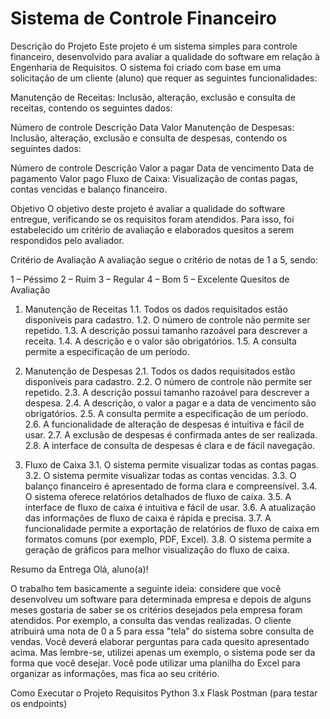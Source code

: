 # Sistema de Controle Financeiro
Descrição do Projeto
Este projeto é um sistema simples para controle financeiro, desenvolvido para avaliar a qualidade do software em relação à Engenharia de Requisitos. O sistema foi criado com base em uma solicitação de um cliente (aluno) que requer as seguintes funcionalidades:

Manutenção de Receitas: Inclusão, alteração, exclusão e consulta de receitas, contendo os seguintes dados:

Número de controle
Descrição
Data
Valor
Manutenção de Despesas: Inclusão, alteração, exclusão e consulta de despesas, contendo os seguintes dados:

Número de controle
Descrição
Valor a pagar
Data de vencimento
Data de pagamento
Valor pago
Fluxo de Caixa: Visualização de contas pagas, contas vencidas e balanço financeiro.

Objetivo
O objetivo deste projeto é avaliar a qualidade do software entregue, verificando se os requisitos foram atendidos. Para isso, foi estabelecido um critério de avaliação e elaborados quesitos a serem respondidos pelo avaliador.

Critério de Avaliação
A avaliação segue o critério de notas de 1 a 5, sendo:

1 – Péssimo
2 – Ruim
3 – Regular
4 – Bom
5 – Excelente
Quesitos de Avaliação
1. Manutenção de Receitas
1.1. Todos os dados requisitados estão disponíveis para cadastro.
1.2. O número de controle não permite ser repetido.
1.3. A descrição possui tamanho razoável para descrever a receita.
1.4. A descrição e o valor são obrigatórios.
1.5. A consulta permite a especificação de um período.

2. Manutenção de Despesas
2.1. Todos os dados requisitados estão disponíveis para cadastro.
2.2. O número de controle não permite ser repetido.
2.3. A descrição possui tamanho razoável para descrever a despesa.
2.4. A descrição, o valor a pagar e a data de vencimento são obrigatórios.
2.5. A consulta permite a especificação de um período.
2.6. A funcionalidade de alteração de despesas é intuitiva e fácil de usar.
2.7. A exclusão de despesas é confirmada antes de ser realizada.
2.8. A interface de consulta de despesas é clara e de fácil navegação.

3. Fluxo de Caixa
3.1. O sistema permite visualizar todas as contas pagas.
3.2. O sistema permite visualizar todas as contas vencidas.
3.3. O balanço financeiro é apresentado de forma clara e compreensível.
3.4. O sistema oferece relatórios detalhados de fluxo de caixa.
3.5. A interface de fluxo de caixa é intuitiva e fácil de usar.
3.6. A atualização das informações de fluxo de caixa é rápida e precisa.
3.7. A funcionalidade permite a exportação de relatórios de fluxo de caixa em formatos comuns (por exemplo, PDF, Excel).
3.8. O sistema permite a geração de gráficos para melhor visualização do fluxo de caixa.

Resumo da Entrega
Olá, aluno(a)!

O trabalho tem basicamente a seguinte ideia: considere que você desenvolveu um software para determinada empresa e depois de alguns meses gostaria de saber se os critérios desejados pela empresa foram atendidos. Por exemplo, a consulta das vendas realizadas. O cliente atribuirá uma nota de 0 a 5 para essa "tela" do sistema sobre consulta de vendas. Você deverá elaborar perguntas para cada quesito apresentado acima. Mas lembre-se, utilizei apenas um exemplo, o sistema pode ser da forma que você desejar. Você pode utilizar uma planilha do Excel para organizar as informações, mas fica ao seu critério.

Como Executar o Projeto
Requisitos
Python 3.x
Flask
Postman (para testar os endpoints)
